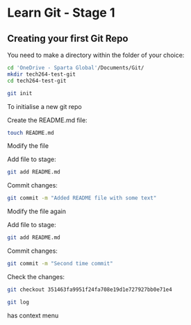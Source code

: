 # Learn Git - Stage 1 

## Creating your first Git Repo

You need to make a directory within the folder of your choice: 

```bash
cd 'OneDrive - Sparta Global'/Documents/Git/
mkdir tech264-test-git
cd tech264-test-git
```


```bash
git init
```
To initialise a new git repo

Create the README.md file:
 
```bash
touch README.md
```
 
Modify the file
 
Add file to stage:
 
```bash
git add README.md
```
 
Commit changes:
 
```bash
git commit -m "Added README file with some text"
```
 
Modify the file again
 
Add file to stage:
 
```bash
git add README.md
```
 
Commit changes:
 
```bash
git commit -m "Second time commit"
```
 
Check the changes:
 
```bash
git checkout 351463fa9951f24fa708e19d1e727927bb0e71e4
```
```bash
git log
```
has context menu